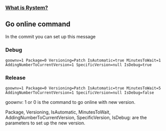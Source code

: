 ﻿### [What is Rystem?](https://github.com/KeyserDSoze/Rystem)

## Go online command
In the commit you can set up this message

### Debug
```
goownv=1 Package=0 Versioning=Patch IsAutomatic=true MinutesToWait=1 AddingNumberToCurrentVersion=1 SpecificVersion=null IsDebug=true
```

### Release
```
goownv=1 Package=0 Versioning=Patch IsAutomatic=true MinutesToWait=5 AddingNumberToCurrentVersion=1 SpecificVersion=null IsDebug=false
```

goownv: 1 or 0 is the command to go online with new version.

Package, Versioning, IsAutomatic, MinutesToWait, AddingNumberToCurrentVersion, SpecificVersion, IsDebug: are the parameters to set up the new version.